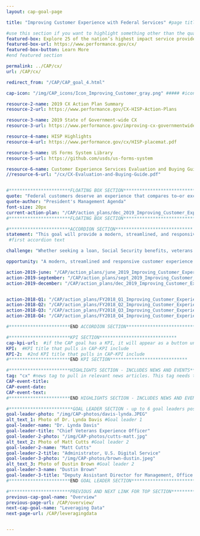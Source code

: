 ```yaml
---
layout: cap-goal-page

title: "Improving Customer Experience with Federal Services" #page title

#use this section if you want to highlight something other than the quarterly action plan
featured-box: Explore 25 of the nation’s highest impact service providers (HISPs)
featured-box-url: https://www.performance.gov/cx/
featured-box-button: Learn More
#end featured section

permalink: ../CAP/cx/
url: /CAP/cx/

redirect_from: "/CAP/CAP_goal_4.html"

cap-icon: "/img/CAP_icons/Icon_Improving_Customer_gray.png" ##### #icon that appears next to title

resource-2-name: 2019 CX Action Plan Summary
resource-2-url: https://www.performance.gov/CX-HISP-Action-Plans

resource-3-name: 2019 State of Government-wide CX
resource-3-url: https://www.performance.gov/improving-cx-governmentwide

resource-4-name: HISP Highlights
resource-4-url: https://www.performance.gov/cx/HISP-placemat.pdf

resource-5-name: US Forms System Library
resource-5-url: https://github.com/usds/us-forms-system

resource-6-name: Customer Experience Services Evaluation and Buying Guide
//resource-6-url: "/cx/CX-Evaluation-and-Buying-Guide.pdf"


#***********************FLOATING BOX SECTION*****************************
quote: "Federal customers deserve an experience that compares to—or exceeds—that of leading private sector organizations."  #appears in the gray text box
quote-author: "President's Management Agenda"
font-size: 20px
current-action-plan: "/CAP/action_plans/dec_2019_Improving_Customer_Experience.pdf"
#***********************FLOATING BOX SECTION*****************************

#***********************ACCORDION SECTION*****************************
statement: "This goal will provide a modern, streamlined, and responsive customer experience across government, comparable to leading private-sector organizations."
 #first accordion text

challenge: "Whether seeking a loan, Social Security benefits, veterans benefits, or other services provided by the Federal Government, individuals and businesses expect Government customer services to be efficient and intuitive, just like services from leading private-sector organizations. Yet the 2016 American Consumer Satisfaction Index and the 2017 Forrester Federal Customer Experience Index show that, on average, Government services lag nine percentage points behind the private sector." #second accordion text

opportunity: "A modern, streamlined and responsive customer experience means:  raising government-wide customer experience to the average of the private sector service industry, as measured by external organizations; developing indicators for high-impact Federal programs to monitor progress towards excellent customer experience and mature digital services; providing the structure and resources to ensure customer experience is a focal point for agency leadership; and examples of programs where improved customer service will impact millions of Americans include Federal Student Aid, Airport Security Screening, National Parks, Veterans Health Care, Passport Services, Emergency and Disaster Relief, and Medicare." #third accordion text

action-2019-june: "/CAP/action_plans/june_2019_Improving_Customer_Experience.pdf"
action-2019-september: "/CAP/action_plans/sept_2019_Improving_Customer_Experience.pdf"
action-2019-december: "/CAP/action_plans/dec_2019_Improving_Customer_Experience.pdf"


action-2018-Q1: "/CAP/action_plans/FY2018_Q1_Improving_Customer_Experience.pdf"
action-2018-Q2: "/CAP/action_plans/FY2018_Q2_Improving_Customer_Experience.pdf"
action-2018-Q3: "/CAP/action_plans/FY2018_Q3_Improving_Customer_Experience.pdf"
action-2018-Q4: "/CAP/action_plans/FY2018_Q4_Improving_Customer_Experience.pdf"

#***********************END ACCORDION SECTION*****************************

#***********************KPI SECTION*****************************
cap-kpi-url:  #if the CAP goal has a KPI, it will appear as a button under the title. The button links to the Tableau dashboard
KPI:  #KPI title that pulls in CAP-KPI include
KPI-2:  #2nd KPI title that pulls in CAP-KPI include
#***********************END KPI SECTION*****************************

#***********************HIGHLIGHTS SECTION - INCLUDES NEWS AND EVENTS*****************************
tag: "cx" #news tag to pull in relevant news articles. This tag needs to be included in the "post" front matter
CAP-event-title:
CAP-event-date:
CAP-event-text:
#***********************END HIGHLIGHTS SECTION - INCLUDES NEWS AND EVENTS*****************************

#************************GOAL LEADER SECTION - up to 6 goal leaders possible by creating up to 6 sections below***************************
goal-leader-photo: "/img/CAP-photos/davis-lynda.JPEG"
alt_text_1: Photo of Dr. Lynda Davis #Goal leader 1
goal-leader-name: "Dr. Lynda Davis"
goal-leader-title: "Chief Veterans Experience Officer"
goal-leader-2-photo: "/img/CAP-photos/cutts-matt.jpg"
alt_text_2: Photo of Matt Cutts #Goal leader 2
goal-leader-2-name: "Matt Cutts"
goal-leader-2-title: "Administrator, U.S. Digital Service"
goal-leader-3-photo: "/img/CAP-photos/brown-dustin.jpeg"
alt_text_3: Photo of Dustin Brown #Goal leader 2
goal-leader-3-name: "Dustin Brown"
goal-leader-3-title: "Deputy Assistant Director for Management, Office of Management and Budget"
#***********************END GOAL LEADER SECTION*****************************8

#***********************PREVIOUS AND NEXT LINK FOR TOP SECTION*****************************8
previous-cap-goal-name: "Overview"
previous-page-url: /CAP/overview/
next-cap-goal-name: "Leveraging Data"
next-page-url: /CAP/leveragingdata


---  
```

